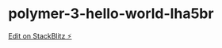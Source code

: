 # polymer-3-hello-world-lha5br

[Edit on StackBlitz ⚡️](https://stackblitz.com/edit/polymer-3-hello-world-lha5br)